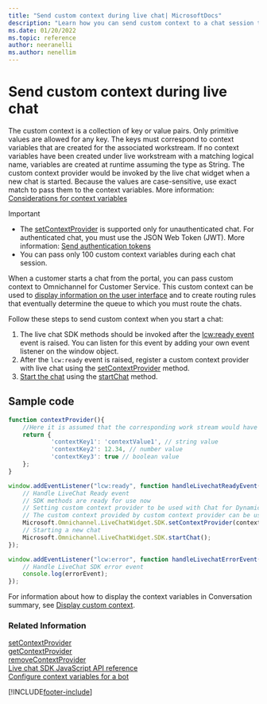 ```yaml
---
title: "Send custom context during live chat| MicrosoftDocs"
description: "Learn how you can send custom context to a chat session that can help decide the queue to which you must route the chat."
ms.date: 01/20/2022
ms.topic: reference
author: neeranelli
ms.author: nenellim
---
```

# Send custom context during live chat

The custom context is a collection of key or value pairs. Only primitive values are allowed for any key. The keys must correspond to context variables that are created for the associated workstream. If no context variables have been created under live workstream with a matching logical name, variables are created at runtime assuming the type as String. The custom context provider would be invoked by the live chat widget when a new chat is started. Because the values are case-sensitive, use exact match to pass them to the context variables. More information: [Considerations for context variables](../administer/manage-context-variables.md#considerations)

> [!IMPORTANT]
>
> - The [setContextProvider](reference/methods/setContextProvider.md) is supported only for unauthenticated chat. For authenticated chat, you must use the JSON Web Token (JWT). More information: [Send authentication tokens](send-auth-token-starting-chat.md)
> - You can pass only 100 custom context variables during each chat session.

When a customer starts a chat from the portal, you can pass custom context to Omnichannel for Customer Service. This custom context can be used to [display information on the user interface](display-custom-context.md) and to create routing rules that eventually determine the queue to which you must route the chats.

Follow these steps to send custom context when you start a chat:

1. The live chat SDK methods should be invoked after the [lcw:ready event](reference/events/lcw-ready.md) event is raised. You can listen for this event by adding your own event listener on the window object.
2. After the `lcw:ready` event is raised, register a custom context provider with live chat using the [setContextProvider](reference/methods/setContextProvider.md) method.
3. [Start the chat](initiate-chat-wait-time.md) using the [startChat](reference/methods/startchat.md) method.

## Sample code

```JavaScript
function contextProvider(){
	//Here it is assumed that the corresponding work stream would have context variables with logical name of 'contextKey1', 'contextKey2', 'contextKey3'. If no context variable exists with a matching logical name, items are created assuming Type:string               
	return {
			'contextKey1': 'contextValue1', // string value
			'contextKey2': 12.34, // number value
			'contextKey3': true // boolean value
	};
}

window.addEventListener("lcw:ready", function handleLivechatReadyEvent(){
	// Handle LiveChat Ready event
	// SDK methods are ready for use now
	// Setting custom context provider to be used with Chat for Dynamics 365
	// The custom context provided by custom context provider can be used for routing the chat to a particular queue
	Microsoft.Omnichannel.LiveChatWidget.SDK.setContextProvider(contextProvider);
	// Starting a new chat
	Microsoft.Omnichannel.LiveChatWidget.SDK.startChat();
});

window.addEventListener("lcw:error", function handleLivechatErrorEvent(errorEvent){
	// Handle LiveChat SDK error event
	console.log(errorEvent);
});
```

For information about how to display the context variables in Conversation summary, see [Display custom context](display-custom-context.md).


### Related Information

[setContextProvider](reference/methods/setContextProvider.md)  
[getContextProvider](reference/methods/getContextProvider.md)  
[removeContextProvider](reference/methods/removeContextProvider.md)  
[Live chat SDK JavaScript API reference](omnichannel-reference.md)  
[Configure context variables for a bot](../administer/context-variables-for-bot.md)  

[!INCLUDE[footer-include](../../includes/footer-banner.md)]
